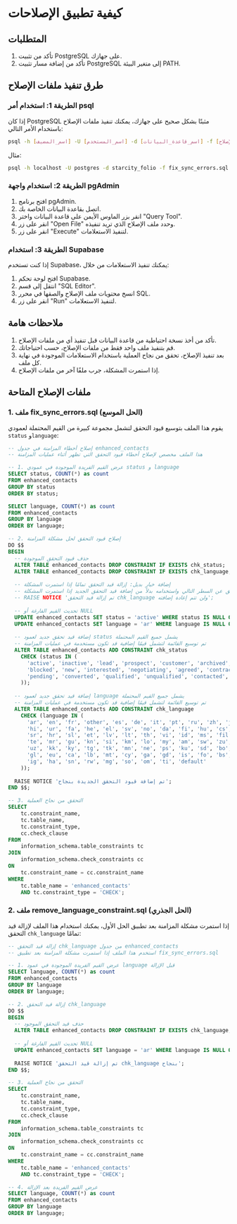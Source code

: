 # كيفية تطبيق الإصلاحات

## المتطلبات

1. تأكد من تثبيت PostgreSQL على جهازك.
2. تأكد من إضافة مسار تثبيت PostgreSQL إلى متغير البيئة PATH.

## طرق تنفيذ ملفات الإصلاح

### الطريقة 1: استخدام أمر psql

إذا كان PostgreSQL مثبتًا بشكل صحيح على جهازك، يمكنك تنفيذ ملفات الإصلاح باستخدام الأمر التالي:

```bash
psql -h [اسم_المضيف] -U [اسم_المستخدم] -d [اسم_قاعدة_البيانات] -f [اسم_ملف_الإصلاح].sql
```

مثال:

```bash
psql -h localhost -U postgres -d starcity_folio -f fix_sync_errors.sql
```

### الطريقة 2: استخدام واجهة pgAdmin

1. افتح برنامج pgAdmin.
2. اتصل بقاعدة البيانات الخاصة بك.
3. انقر بزر الماوس الأيمن على قاعدة البيانات واختر "Query Tool".
4. انقر على زر "Open File" وحدد ملف الإصلاح الذي تريد تنفيذه.
5. انقر على زر "Execute" لتنفيذ الاستعلامات.

### الطريقة 3: استخدام Supabase

إذا كنت تستخدم Supabase، يمكنك تنفيذ الاستعلامات من خلال:

1. افتح لوحة تحكم Supabase.
2. انتقل إلى قسم "SQL Editor".
3. انسخ محتويات ملف الإصلاح والصقها في محرر SQL.
4. انقر على زر "Run" لتنفيذ الاستعلامات.

## ملاحظات هامة

1. تأكد من أخذ نسخة احتياطية من قاعدة البيانات قبل تنفيذ أي من ملفات الإصلاح.
2. قم بتنفيذ ملف واحد فقط من ملفات الإصلاح، حسب احتياجاتك.
3. بعد تنفيذ الإصلاح، تحقق من نجاح العملية باستخدام الاستعلامات الموجودة في نهاية كل ملف.
4. إذا استمرت المشكلة، جرب ملفًا آخر من ملفات الإصلاح.

## ملفات الإصلاح المتاحة

### 1. ملف fix_sync_errors.sql (الحل الموسع)

يقوم هذا الملف بتوسيع قيود التحقق لتشمل مجموعة كبيرة من القيم المحتملة لعمودي `status` و`language`:

```sql
-- إصلاح أخطاء المزامنة في جدول enhanced_contacts
-- هذا الملف مخصص لإصلاح أخطاء قيود التحقق التي تظهر أثناء عمليات المزامنة

-- 1. عرض القيم الفريدة الموجودة في عمودي status و language
SELECT status, COUNT(*) as count
FROM enhanced_contacts
GROUP BY status
ORDER BY status;

SELECT language, COUNT(*) as count
FROM enhanced_contacts
GROUP BY language
ORDER BY language;

-- 2. إصلاح قيود التحقق لحل مشكلة المزامنة
DO $$
BEGIN
  -- حذف قيود التحقق الموجودة
  ALTER TABLE enhanced_contacts DROP CONSTRAINT IF EXISTS chk_status;
  ALTER TABLE enhanced_contacts DROP CONSTRAINT IF EXISTS chk_language;
  
  -- إضافة خيار بديل: إزالة قيد التحقق تمامًا إذا استمرت المشكلة
  -- قم بإلغاء التعليق عن السطر التالي واستخدامه بدلاً من إضافة قيد التحقق الجديد إذا استمرت المشكلة
  -- RAISE NOTICE 'تم إزالة قيد التحقق chk_language ولن تتم إعادة إضافته';
  
  -- تحديث القيم الفارغة أو NULL
  UPDATE enhanced_contacts SET status = 'active' WHERE status IS NULL OR status = '';
  UPDATE enhanced_contacts SET language = 'ar' WHERE language IS NULL OR language = '';
  
  -- إضافة قيد تحقق جديد لعمود status يشمل جميع القيم المحتملة
  -- تم توسيع القائمة لتشمل قيمًا إضافية قد تكون مستخدمة في عمليات المزامنة
  ALTER TABLE enhanced_contacts ADD CONSTRAINT chk_status 
    CHECK (status IN (
      'active', 'inactive', 'lead', 'prospect', 'customer', 'archived', 'deleted',
      'blocked', 'new', 'interested', 'negotiating', 'agreed', 'contracted', 'not_interested',
      'pending', 'converted', 'qualified', 'unqualified', 'contacted', 'follow_up'
    ));
  
  -- إضافة قيد تحقق جديد لعمود language يشمل جميع القيم المحتملة
  -- تم توسيع القائمة لتشمل قيمًا إضافية قد تكون مستخدمة في عمليات المزامنة
  ALTER TABLE enhanced_contacts ADD CONSTRAINT chk_language 
    CHECK (language IN (
      'ar', 'en', 'fr', 'other', 'es', 'de', 'it', 'pt', 'ru', 'zh', 'ja', 'ko', 'nl', 'tr', 'pl',
      'hi', 'ur', 'fa', 'he', 'el', 'sv', 'no', 'da', 'fi', 'hu', 'cs', 'sk', 'ro', 'bg', 'uk',
      'sr', 'hr', 'sl', 'et', 'lv', 'lt', 'th', 'vi', 'id', 'ms', 'fil', 'bn', 'ta', 'ml',
      'te', 'mr', 'gu', 'kn', 'si', 'km', 'lo', 'my', 'am', 'sw', 'zu', 'af', 'ka', 'hy', 'az',
      'uz', 'kk', 'ky', 'tg', 'tk', 'mn', 'ne', 'ps', 'ku', 'sd', 'bo', 'dz', 'ii', 'jv', 'su',
      'gl', 'eu', 'ca', 'lb', 'mt', 'cy', 'ga', 'gd', 'is', 'fo', 'bs', 'mk', 'sq', 'ht', 'yo',
      'ig', 'ha', 'sn', 'rw', 'mg', 'so', 'om', 'ti', 'default'
    ));
  
  RAISE NOTICE 'تم إضافة قيود التحقق الجديدة بنجاح';
END $$;

-- 3. التحقق من نجاح العملية
SELECT
    tc.constraint_name,
    tc.table_name,
    tc.constraint_type,
    cc.check_clause
FROM
    information_schema.table_constraints tc
JOIN
    information_schema.check_constraints cc
ON
    tc.constraint_name = cc.constraint_name
WHERE
    tc.table_name = 'enhanced_contacts'
    AND tc.constraint_type = 'CHECK';
```

### 2. ملف remove_language_constraint.sql (الحل الجذري)

إذا استمرت مشكلة المزامنة بعد تطبيق الحل الأول، يمكنك استخدام هذا الملف لإزالة قيد التحقق `chk_language` تمامًا:

```sql
-- إزالة قيد التحقق chk_language من جدول enhanced_contacts
-- استخدم هذا الملف إذا استمرت مشكلة المزامنة بعد تطبيق fix_sync_errors.sql

-- 1. عرض القيم الفريدة الموجودة في عمود language قبل الإزالة
SELECT language, COUNT(*) as count
FROM enhanced_contacts
GROUP BY language
ORDER BY language;

-- 2. إزالة قيد التحقق chk_language
DO $$
BEGIN
  -- حذف قيد التحقق الموجود
  ALTER TABLE enhanced_contacts DROP CONSTRAINT IF EXISTS chk_language;
  
  -- تحديث القيم الفارغة أو NULL
  UPDATE enhanced_contacts SET language = 'ar' WHERE language IS NULL OR language = '';
  
  RAISE NOTICE 'تم إزالة قيد التحقق chk_language بنجاح';
END $$;

-- 3. التحقق من نجاح العملية
SELECT
    tc.constraint_name,
    tc.table_name,
    tc.constraint_type,
    cc.check_clause
FROM
    information_schema.table_constraints tc
JOIN
    information_schema.check_constraints cc
ON
    tc.constraint_name = cc.constraint_name
WHERE
    tc.table_name = 'enhanced_contacts'
    AND tc.constraint_type = 'CHECK';

-- 4. عرض القيم الفريدة بعد الإزالة
SELECT language, COUNT(*) as count
FROM enhanced_contacts
GROUP BY language
ORDER BY language;
```